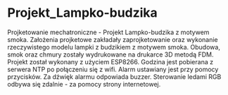 # Projekt_Lampko-budzika
 Projketowanie mechatroniczne - Projekt Lampko-budzika z motywem smoka.
 Założenia projketowe zakładały zaprojketowanie oraz wykonanie rzeczywistego modelu lampki z budzikiem z motywem smoka.
 Obudowa, smok oraz chmury zostały wydrukowane na drukarce 3D metodą FDM.
 Projekt został wykonany z użyciem ESP8266.
 Godzina jest pobierana z serwera NTP po połączeniu się z wifi.
 Alarm ustawiany jest przy pomocy przycisków.
 Za dźwięk alarmu odpowiada buzzer.
 Sterowanie ledami RGB odbywa się zdalnie - za pomocy strony internetowej.
